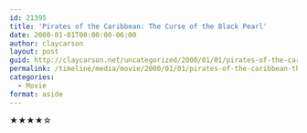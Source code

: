 ```yaml
---
id: 21395
title: 'Pirates of the Caribbean: The Curse of the Black Pearl'
date: 2000-01-01T00:00:00-06:00
author: claycarson
layout: post
guid: http://claycarson.net/uncategorized/2000/01/01/pirates-of-the-caribbean-the-curse-of-the-black-pearl/
permalink: /timeline/media/movie/2000/01/01/pirates-of-the-caribbean-the-curse-of-the-black-pearl/
categories:
  - Movie
format: aside
---
```

<div class="media-details"></div>

<div class="media-creator"></div>

<div class="media-rating">★★★★☆</div>
